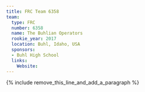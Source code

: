 ```yaml
---
title: FRC Team 6358
team:
  type: FRC
  number: 6358
  name: The Buhlian Operators
  rookie_year: 2017
  location: Buhl, Idaho, USA
  sponsors:
  - Buhl High School
  links:
    Website:
---
```


{% include remove_this_line_and_add_a_paragraph %}